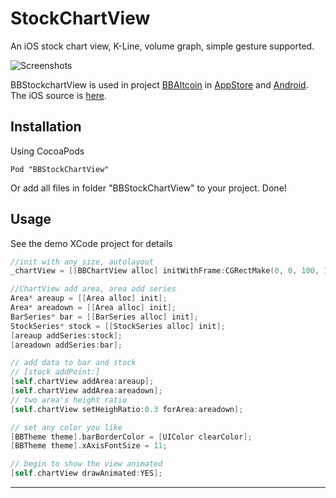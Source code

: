 StockChartView
===============

An iOS stock chart view, K-Line, volume graph, simple gesture supported.

![Screenshots](https://github.com/chenxiaoyu3/BBStockChartView/blob/master/BBStockChartViewDemo/Screenshots/v1.1.0.png)

BBStockchartView is used in project [BBAltcoin](http://bbaltcoin.com/) in [AppStore](https://itunes.apple.com/tt/app/bb-kan-pan/id962337229?mt=8) and [Android](http://bbaltcoin.com/). The iOS source is [here](https://github.com/chenxiaoyu3/BBAltcoin-iOS).

Installation
----------------
Using CocoaPods

```Pod
Pod "BBStockChartView"
```

Or add all files in folder "BBStockChartView" to your project.
Done!

Usage
----------------

See the demo XCode project for details


```Objective-C
//init with any size, autolayout
_chartView = [[BBChartView alloc] initWithFrame:CGRectMake(0, 0, 100, 100)];

//ChartView add area, area add series
Area* areaup = [[Area alloc] init];
Area* areadown = [[Area alloc] init];
BarSeries* bar = [[BarSeries alloc] init];
StockSeries* stock = [[StockSeries alloc] init];
[areaup addSeries:stock];
[areadown addSeries:bar];

// add data to bar and stock
// [stock addPoint:]
[self.chartView addArea:areaup];
[self.chartView addArea:areadown];
// two area's height ratio
[self.chartView setHeighRatio:0.3 forArea:areadown];

// set any color you like
[BBTheme theme].barBorderColor = [UIColor clearColor];
[BBTheme theme].xAxisFontSize = 11;

// begin to show the view animated
[self.chartView drawAnimated:YES];
```
----------

